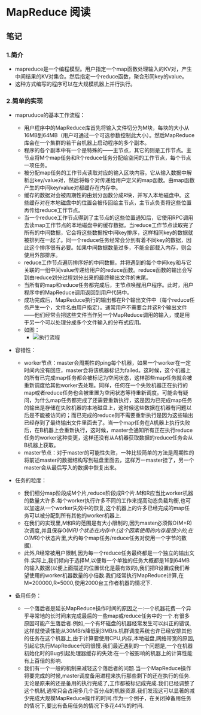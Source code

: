 # MapReduce 阅读

## 笔记
### 1.简介

* mapreduce是一个编程模型。用户指定一个map函数处理输入的KV对，产生中间结果的KV对集合。然后指定一个reduce函数，聚合形同key的value。
* 这种方式编写的程序可以在大规模机器上并行执行。

### 2.简单的实现

* mapruduce的基本工作流程：
  * 用户程序中的MapReduce库首先将输入文件切分为M块，每块的大小从16MB到64MB（用户可通过一个可选参数控制此大小）。然后MapReduce库会在一个集群的若干台机器上启动程序的多个副本。
  * 程序的各个副本中有一个是特殊的——主节点，其它的则是工作节点。主节点将M个map任务和R个reduce任务分配给空闲的工作节点，每个节点一项任务。
  * 被分配map任务的工作节点读取对应的输入区块内容。它从输入数据中解析出key/value对，然后将每个对传递给用户定义的map函数。由map函数产生的中间key/value对都缓存在内存中。
  * 缓存的数据对会被周期性的由划分函数分成R块，并写入本地磁盘中。这些缓存对在本地磁盘中的位置会被传回给主节点，主节点负责将这些位置再传给reduce工作节点。
  * 当一个reduce工作节点得到了主节点的这些位置通知后，它使用RPC调用去读map工作节点的本地磁盘中的缓存数据。当reduce工作节点读取完了所有的中间数据，它会将这些数据按中间key排序，这样相同key的数据就被排列在一起了。同一个reduce任务经常会分到有着不同key的数据，因此这个排序很有必要。如果中间数据数量过多，不能全部载入内存，则会使用外部排序。
  * reduce工作节点遍历排序好的中间数据，并将遇到的每个中间key和与它关联的一组中间value传递给用户的reduce函数。reduce函数的输出会写到由reduce划分过程划分出来的最终输出文件的末尾。
  * 当所有的map和reduce任务都完成后，主节点唤醒用户程序。此时，用户程序中的MapReduce调用返回到用户代码中。
  * 成功完成后，MapReduce执行的输出都在R个输出文件中（每个reduce任务产生一个，文件名由用户指定）。通常用户不需要合并这R个输出文件——他们经常会把这些文件当作另一个MapReduce调用的输入，或是用于另一个可以处理分成多个文件输入的分布式应用。
  * 如图：
    * ![执行流程](https://upload-images.jianshu.io/upload_images/1814354-e33da96f1211ef42.png?imageMogr2/auto-orient/strip%7CimageView2/2/w/1000/format/webp) 

* 容错性：
  * worker节点：master会周期性的ping每个机器，如果一个worker在一定时间内没有回应，master会将该机器标记为failed。这时候，这个机器上的所有已完成map任务都会被标记为空闲状态，这样那些map任务就会被重新调度给其他worker去处理。同样，任何在一个失败机器正在执行的map或者reduce任务也会被重置为空闲状态等待重新调度。可能会有疑问，为什么map任务都完成了还需要重新执行，这是因为已完成map任务的输出是存储在失败机器的本地磁盘上，这时候这些数据在机器有问题以后是不能被访问的；而已完成的reduce则不需要重新执行是因为这些输出已经存到了最终输出文件里面去了。当一个map任务在A机器上执行失败后，在B机器上会重新执行，这时候，master会通知所有正在执行reduce任务的worker这种变更，这样还没有从A机器获取数据的reduce任务会从B机器上获取。
  * master节点：对于master的可能性失败，一种比较简单的方法是周期性的将前述master的数据结构写到磁盘里面去，这样万一master挂了，另一个master会从最后写入的数据中恢复出来。

* 任务的粒度：
    * 我们细分map阶段成M个片,reduce阶段成R个片.M和R应当比worker机器的数量大许多.每个worker执行许多不同的工作来提高动态负载均衡,也可以加速从一个worker失效中的恢复,这个机器上的许多已经完成的map任务可以被分配到所有其他的worker机器上.
    * 在我们的实现里,M和R的范围是有大小限制的,因为master必须做O(M+R)次调度,并且保存O(M*R)个状态在内存中.(这个因素使用的内存是很少的,在O(M*R)个状态片里,大约每个map任务/reduce任务对使用一个字节的数据).
    * 此外,R经常被用户限制,因为每一个reduce任务最终都是一个独立的输出文件.实际上,我们倾向于选择M,以便每一个单独的任务大概都是16到64MB的输入数据(以便上面描述的位置优化是最有效的),我们把R设置成我们希望使用的worker机器数量的小倍数.我们经常执行MapReduce计算,在M=200000,R=5000,使用2000台工作者机器的情况下.

* 备用任务：
    * 一个落后者是延长MapReduce操作时间的原因之一:一个机器花费一个异乎寻常地的长时间来完成最后的一些map或reduce任务中的一个.有很多原因可能产生落后者.例如,一个有坏磁盘的机器经常发生可以纠正的错误,这样就使读性能从30MB/s降低到3MB/s.机群调度系统也许已经安排其他的任务在这个机器上,由于计算要使用CPU,内存,本地磁盘,网络带宽的原因,引起它执行MapReduce代码很慢.我们最近遇到的一个问题是,一个在机器初始化时的Bug引起处理器缓存的失效:在一个被影响的机器上的计算性能有上百倍的影响.
    * 我们有一个一般的机制来减轻这个落后者的问题.当一个MapReduce操作将要完成的时候,master调度备用进程来执行那些剩下的还在执行的任务.无论是原来的还是备用的执行完成了,工作都被标记成完成.我们已经调整了这个机制,通常只会占用多几个百分点的机器资源.我们发现这可以显著的减少完成大规模MapReduce操作的时间.作为一个例子，在关闭掉备用任务的情况下,要比有备用任务的情况下多花44%的时间.